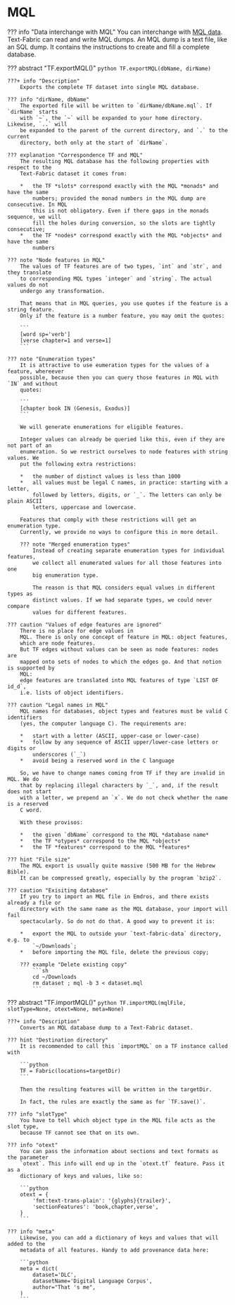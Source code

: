 # MQL

??? info "Data interchange with MQL"
    You can interchange with
    [MQL data]({{emdros}}).
    Text-Fabric can read and write MQL dumps. An
    MQL dump is a text file, like an SQL dump. It contains the instructions to
    create and fill a complete database.

??? abstract "TF.exportMQL()"
    ```python
    TF.exportMQL(dbName, dirName)
    ```

    ???+ info "Description"
        Exports the complete TF dataset into single MQL database.

    ??? info "dirName, dbName"
        The exported file will be written to `dirName/dbName.mql`. If `dirName` starts
        with `~`, the `~` will be expanded to your home directory. Likewise, `..` will
        be expanded to the parent of the current directory, and `.` to the current
        directory, both only at the start of `dirName`.

    ??? explanation "Correspondence TF and MQL"
        The resulting MQL database has the following properties with respect to the
        Text-Fabric dataset it comes from:

        *   the TF *slots* correspond exactly with the MQL *monads* and have the same
            numbers; provided the monad numbers in the MQL dump are consecutive. In MQL
            this is not obligatory. Even if there gaps in the monads sequence, we will
            fill the holes during conversion, so the slots are tightly consecutive;
        *   the TF *nodes* correspond exactly with the MQL *objects* and have the same
            numbers

    ??? note "Node features in MQL"
        The values of TF features are of two types, `int` and `str`, and they translate
        to corresponding MQL types `integer` and `string`. The actual values do not
        undergo any transformation.

        That means that in MQL queries, you use quotes if the feature is a string feature.
        Only if the feature is a number feature, you may omit the quotes:

        ```
        [word sp='verb']
        [verse chapter=1 and verse=1]
        ```

    ??? note "Enumeration types"
        It is attractive to use eumeration types for the values of a feature, whereever
        possible, because then you can query those features in MQL with `IN` and without
        quotes:

        ```
        [chapter book IN (Genesis, Exodus)]
        ```

        We will generate enumerations for eligible features.

        Integer values can already be queried like this, even if they are not part of an
        enumeration. So we restrict ourselves to node features with string values. We
        put the following extra restrictions:

        *   the number of distinct values is less than 1000
        *   all values must be legal C names, in practice: starting with a letter,
            followed by letters, digits, or `_`. The letters can only be plain ASCII
            letters, uppercase and lowercase.

        Features that comply with these restrictions will get an enumeration type.
        Currently, we provide no ways to configure this in more detail.

        ??? note "Merged enumeration types"
            Instead of creating separate enumeration types for individual features,
            we collect all enumerated values for all those features into one
            big enumeration type.

            The reason is that MQL considers equal values in different types as
            distinct values. If we had separate types, we could never compare
            values for different features.

    ??? caution "Values of edge features are ignored"
        There is no place for edge values in
        MQL. There is only one concept of feature in MQL: object features,
        which are node features.
        But TF edges without values can be seen as node features: nodes are
        mapped onto sets of nodes to which the edges go. And that notion is supported by
        MQL:
        edge features are translated into MQL features of type `LIST OF id_d`,
        i.e. lists of object identifiers.

    ??? caution "Legal names in MQL"
        MQL names for databases, object types and features must be valid C identifiers
        (yes, the computer language C). The requirements are:

        *   start with a letter (ASCII, upper-case or lower-case)
        *   follow by any sequence of ASCII upper/lower-case letters or digits or
            underscores (`_`)
        *   avoid being a reserved word in the C language

        So, we have to change names coming from TF if they are invalid in MQL. We do
        that by replacing illegal characters by `_`, and, if the result does not start
        with a letter, we prepend an `x`. We do not check whether the name is a reserved
        C word.

        With these provisos:

        *   the given `dbName` correspond to the MQL *database name*
        *   the TF *otypes* correspond to the MQL *objects*
        *   the TF *features* correspond to the MQL *features*

    ??? hint "File size"
        The MQL export is usually quite massive (500 MB for the Hebrew Bible).
        It can be compressed greatly, especially by the program `bzip2`.

    ??? caution "Exisiting database"
        If you try to import an MQL file in Emdros, and there exists already a file or
        directory with the same name as the MQL database, your import will fail
        spectacularly. So do not do that. A good way to prevent it is:

        *   export the MQL to outside your `text-fabric-data` directory, e.g. to
            `~/Downloads`;
        *   before importing the MQL file, delete the previous copy;

        ??? example "Delete existing copy"
            ```sh
            cd ~/Downloads
            rm dataset ; mql -b 3 < dataset.mql
            ```

??? abstract "TF.importMQL()"
    ```python
    TF.importMQL(mqlFile, slotType=None, otext=None, meta=None)
    ```

    ???+ info "Description"
        Converts an MQL database dump to a Text-Fabric dataset.

    ??? hint "Destination directory"
        It is recommended to call this `importMQL` on a TF instance called with

        ```python
        TF = Fabric(locations=targetDir)
        ```

        Then the resulting features will be written in the targetDir.

        In fact, the rules are exactly the same as for `TF.save()`.

    ??? info "slotType"
        You have to tell which object type in the MQL file acts as the slot type,
        because TF cannot see that on its own.

    ??? info "otext"
        You can pass the information about sections and text formats as the parameter
        `otext`. This info will end up in the `otext.tf` feature. Pass it as a
        dictionary of keys and values, like so:

        ```python
        otext = {
            'fmt:text-trans-plain': '{glyphs}{trailer}',
            'sectionFeatures': 'book,chapter,verse',
        }
        ```

    ??? info "meta"
        Likewise, you can add a dictionary of keys and values that will added to the
        metadata of all features. Handy to add provenance data here:

        ```python
        meta = dict(
            dataset='DLC',
            datasetName='Digital Language Corpus',
            author="That 's me",
        )
        ```
